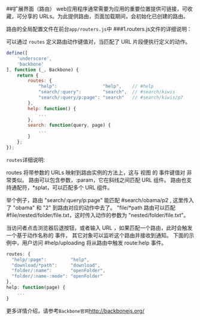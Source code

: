 ##扩展界面（路由）
 web应用程序通常需要为应用的重要位置提供可链接，可收藏，可分享的 URLs。为此提供路由，页面加载期间，会初始化已创建的路由。

路由的全局配置文件在前台`app/routers.js`中
###1.routers.js文件的详细说明：

可以通过 `routes` 定义路由动作键值对，当匹配了 URL 片段便执行定义的动作。
```javascript
define([
    'underscore',
    'backbone'
], function (_, Backbone) {
    return {
        routes: {
            "help":                 "help",    // #help
            "search/:query":        "search",  // #search/kiwis
            "search/:query/p:page": "search"   // #search/kiwis/p7
        },
        help: function() {
            ...
        },
        search: function(query, page) {
            ...
        }
    };
});
```
`routes`详细说明:

routes 将带参数的 URLs 映射到路由实例的方法上，这与 视图 的 事件键值对 非常类似。 路由可以包含参数，:param，它在斜线之间匹配 URL 组件。 路由也支持通配符，*splat，可以匹配多个 URL 组件。

举个例子，路由 "search/:query/p:page" 能匹配 #search/obama/p2 , 这里传入了 "obama" 和 "2" 到路由对应的动作中去了。 "file/*path 路由可以匹配 #file/nested/folder/file.txt，这时传入动作的参数为 "nested/folder/file.txt"。

当访问者点击浏览器后退按钮，或者输入 URL ，如果匹配一个路由，此时会触发一个基于动作名称的 事件， 其它对象可以监听这个路由并接收到通知。 下面的示例中，用户访问 #help/uploading 将从路由中触发 route:help 事件。
```javascript
routes: {
  "help/:page":         "help",
  "download/*path":     "download",
  "folder/:name":       "openFolder",
  "folder/:name-:mode": "openFolder"
},
help: function(page) {
    ...
}
```
更多详情介绍，请参考`Backbone官网`http://backbonejs.org/

